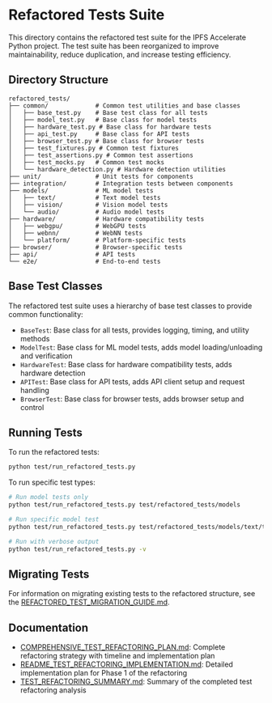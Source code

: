 # Refactored Tests Suite

This directory contains the refactored test suite for the IPFS Accelerate Python project. The test suite has been reorganized to improve maintainability, reduce duplication, and increase testing efficiency.

## Directory Structure

```
refactored_tests/
├── common/             # Common test utilities and base classes
│   ├── base_test.py    # Base test class for all tests
│   ├── model_test.py   # Base class for model tests
│   ├── hardware_test.py # Base class for hardware tests
│   ├── api_test.py     # Base class for API tests
│   ├── browser_test.py # Base class for browser tests
│   ├── test_fixtures.py # Common test fixtures
│   ├── test_assertions.py # Common test assertions
│   ├── test_mocks.py   # Common test mocks
│   └── hardware_detection.py # Hardware detection utilities
├── unit/               # Unit tests for components
├── integration/        # Integration tests between components
├── models/             # ML model tests
│   ├── text/           # Text model tests
│   ├── vision/         # Vision model tests
│   └── audio/          # Audio model tests
├── hardware/           # Hardware compatibility tests
│   ├── webgpu/         # WebGPU tests
│   ├── webnn/          # WebNN tests
│   └── platform/       # Platform-specific tests
├── browser/            # Browser-specific tests
├── api/                # API tests
└── e2e/                # End-to-end tests
```

## Base Test Classes

The refactored test suite uses a hierarchy of base test classes to provide common functionality:

- `BaseTest`: Base class for all tests, provides logging, timing, and utility methods
- `ModelTest`: Base class for ML model tests, adds model loading/unloading and verification
- `HardwareTest`: Base class for hardware compatibility tests, adds hardware detection
- `APITest`: Base class for API tests, adds API client setup and request handling
- `BrowserTest`: Base class for browser tests, adds browser setup and control

## Running Tests

To run the refactored tests:

```bash
python test/run_refactored_tests.py
```

To run specific test types:

```bash
# Run model tests only
python test/run_refactored_tests.py test/refactored_tests/models

# Run specific model test
python test/run_refactored_tests.py test/refactored_tests/models/text/test_bert_model.py

# Run with verbose output
python test/run_refactored_tests.py -v
```

## Migrating Tests

For information on migrating existing tests to the refactored structure, see the [REFACTORED_TEST_MIGRATION_GUIDE.md](REFACTORED_TEST_MIGRATION_GUIDE.md).

## Documentation

- [COMPREHENSIVE_TEST_REFACTORING_PLAN.md](COMPREHENSIVE_TEST_REFACTORING_PLAN.md): Complete refactoring strategy with timeline and implementation plan
- [README_TEST_REFACTORING_IMPLEMENTATION.md](README_TEST_REFACTORING_IMPLEMENTATION.md): Detailed implementation plan for Phase 1 of the refactoring
- [TEST_REFACTORING_SUMMARY.md](TEST_REFACTORING_SUMMARY.md): Summary of the completed test refactoring analysis